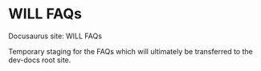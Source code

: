 # WILL FAQs

Docusaurus site: WILL FAQs

Temporary staging for the FAQs which will ultimately be transferred to the dev-docs root site.


